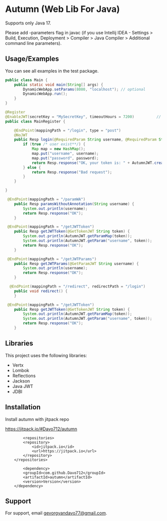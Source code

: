 
# Autumn (Web Lib For Java)

Supports only Java 17.


Please add -parameters flag in javac (if you use Intellij IDEA - Settings > Build, Execution, Deployment > Compiler > Java Compiler > Additional command line parameters).




## Usage/Examples

You can see all examples in the test package.

```java
public class Main {
    public static void main(String[] args) {
        DynamicWebApp.setParams(8080, "localhost"); // optional
        DynamicWebApp.run();
    }
}
```

```java
@Register
@EnableJWT(secretKey = "MySecretKey", timeoutHours = 7200)          // need for only one any class, this annotation is global
public class MainRegister {

    @EndPoint(mappingPath = "/login", type = "post")
    @NoJWT
    public Resp login(@RequiredParam String username, @RequiredParam String password) {
        if (true /* user exist**/) {
            Map map = new HashMap();
            map.put("username", username);
            map.put("password", password);
            return Resp.response("OK, your token is: " + AutumnJWT.createJWT(map));
        } else {
            return Resp.response("Bad request");
        }
    }

}
```

```java
 @EndPoint(mappingPath = "/paramWA")
    public Resp paramsWithoutAnnotation(String username) {
        System.out.println(username);
        return Resp.response("OK");
    }
```

```java
 @EndPoint(mappingPath = "/getJWTToken")
    public Resp getJWTToken(@GetTokenJWT String token) {
        System.out.println(AutumnJWT.getParamMap(token));
        System.out.println(AutumnJWT.getParam("username", token));
        return Resp.response("OK");
    }
```


```java
 @EndPoint(mappingPath = "/getJWTParams")
    public Resp getJWTParams(@GetParamJWT String username) {
        System.out.println(username);
        return Resp.response("OK");
    }
```


```java
  @EndPoint(mappingPath = "/redirect", redirectPath = "/login")
    public void redirect() {
    }
```
 
```java
 @EndPoint(mappingPath = "/getJWTToken")
    public Resp getJWTToken(@GetTokenJWT String token) {
        System.out.println(AutumnJWT.getParamMap(token));
        System.out.println(AutumnJWT.getParam("username", token));
        return Resp.response("OK");
    }
```



## Libraries

This project uses the following libraries:

- Vertx
- Lombok
- Reflections
- Jackson
- Java JWT
- JDBI


## Installation

Install autumn with jitpack repo

https://jitpack.io/#Davo712/autumn

```maven
        <repositories>
		<repository>
		    <id>jitpack.io</id>
		    <url>https://jitpack.io</url>
		</repository>
	</repositories>

        <dependency>
	    <groupId>com.github.Davo712</groupId>
	    <artifactId>autumn</artifactId>
	    <version>Version</version>
	</dependency>
```




## Support

For support, email gevorgyandavo77@gmail.com.

